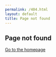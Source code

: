 ```yaml
---
permalink: /404.html
layout: default
title: Page not found
---
```

## Page not found

[Go to the homepage](/ "Back to homepage")
